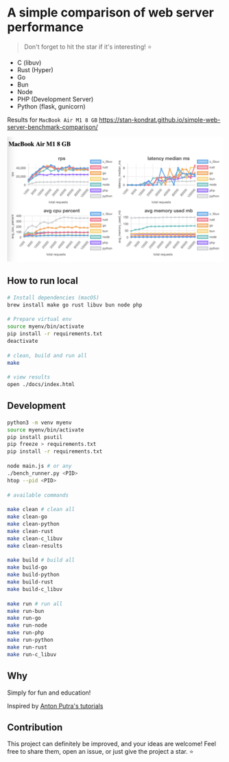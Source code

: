 # A simple comparison of web server performance


> Don't forget to hit the star if it's interesting! ⭐

- C (libuv)
- Rust (Hyper)
- Go
- Bun
- Node
- PHP (Development Server)
- Python (flask, gunicorn)

Results for `MacBook Air M1 8 GB` https://stan-kondrat.github.io/simple-web-server-benchmark-comparison/

![A simple comparison of web server performance - preview](docs/simple-bench-preview.png)


## How to run local

```sh
# Install dependencies (macOS)
brew install make go rust libuv bun node php

# Prepare virtual env
source myenv/bin/activate
pip install -r requirements.txt
deactivate

# clean, build and run all
make 

# view results
open ./docs/index.html
```

## Development
```sh
python3 -m venv myenv
source myenv/bin/activate
pip install psutil
pip freeze > requirements.txt
pip install -r requirements.txt

node main.js # or any 
./bench_runner.py <PID>
htop --pid <PID>

# available commands

make clean # clean all
make clean-go
make clean-python
make clean-rust
make clean-c_libuv
make clean-results

make build # build all
make build-go
make build-python
make build-rust
make build-c_libuv

make run # run all
make run-bun
make run-go
make run-node
make run-php
make run-python
make run-rust
make run-c_libuv
```

## Why  
Simply for fun and education!  

Inspired by [Anton Putra's tutorials](https://github.com/antonputra/tutorials)

## Contribution

This project can definitely be improved, and your ideas are welcome! 
Feel free to share them, open an issue, or just give the project a star. ⭐
